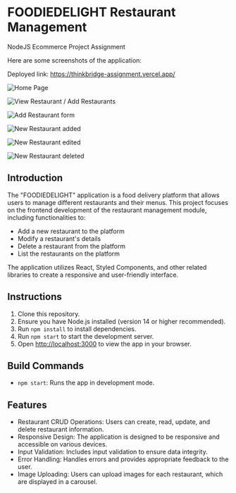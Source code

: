 # FOODIEDELIGHT Restaurant Management

NodeJS Ecommerce Project Assignment

Here are some screenshots of the application:


 Deployed link: https://thinkbridge-assignment.vercel.app/

![Home Page](./public/images/1.png)

![View Restaurant / Add Restaurants](./public/images/2.png)

![Add Restaurant form](./public/images/3.png)

![New Restaurant added](./public/images/4.png)

![New Restaurant edited](./public/images/5.png)

![New Restaurant deleted](./public/images/6.png)


## Introduction

The "FOODIEDELIGHT" application is a food delivery platform that allows users to manage different restaurants and their menus. This project focuses on the frontend development of the restaurant management module, including functionalities to:

- Add a new restaurant to the platform
- Modify a restaurant's details
- Delete a restaurant from the platform
- List the restaurants on the platform

The application utilizes React, Styled Components, and other related libraries to create a responsive and user-friendly interface.

## Instructions

1. Clone this repository.
2. Ensure you have Node.js installed (version 14 or higher recommended).
3. Run `npm install` to install dependencies.
5. Run `npm start` to start the development server.
6. Open [http://localhost:3000](http://localhost:3000) to view the app in your browser.

## Build Commands

- `npm start`: Runs the app in development mode.

## Features

- Restaurant CRUD Operations: Users can create, read, update, and delete restaurant information.
- Responsive Design: The application is designed to be responsive and accessible on various devices.
- Input Validation: Includes input validation to ensure data integrity.
- Error Handling: Handles errors and provides appropriate feedback to the user.
- Image Uploading: Users can upload images for each restaurant, which are displayed in a carousel.